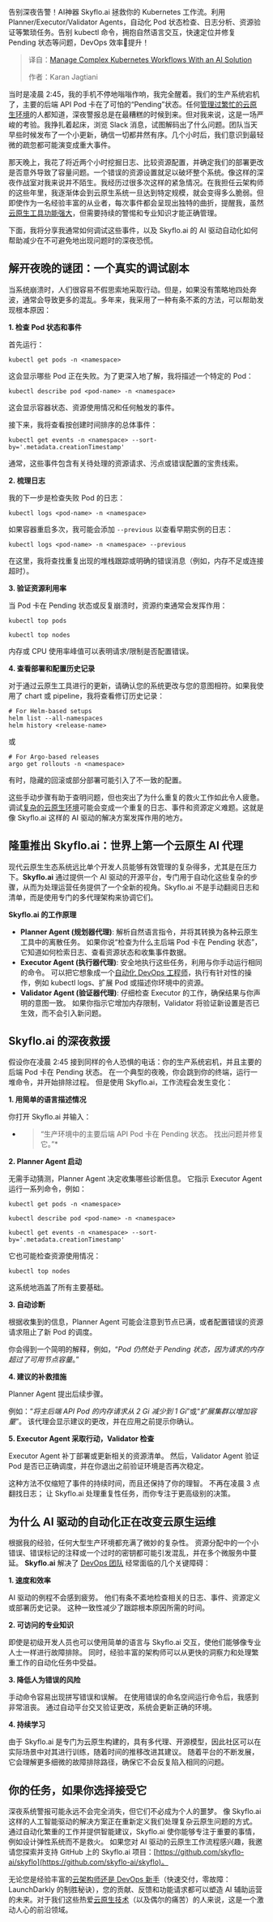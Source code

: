 
<!--
title: 使用AI解决方案管理复杂的Kubernetes工作流程
cover: https://cdn.thenewstack.io/media/2025/05/7edec154-nikita-nikitenko-_gqc-3qtqb0-unsplash-scaled.jpg
summary: 告别深夜告警！AI神器 Skyflo.ai 拯救你的 Kubernetes 工作流。利用 Planner/Executor/Validator Agents，自动化 Pod 状态检查、日志分析、资源验证等繁琐任务。告别 kubectl 命令，拥抱自然语言交互，快速定位并修复 Pending 状态等问题，DevOps 效率🚀提升！
-->

告别深夜告警！AI神器 Skyflo.ai 拯救你的 Kubernetes 工作流。利用 Planner/Executor/Validator Agents，自动化 Pod 状态检查、日志分析、资源验证等繁琐任务。告别 kubectl 命令，拥抱自然语言交互，快速定位并修复 Pending 状态等问题，DevOps 效率🚀提升！

> 译自：[Manage Complex Kubernetes Workflows With an AI Solution](https://thenewstack.io/manage-complex-kubernetes-workflows-with-skyflo-ai-practical-ai-automations/)
> 
> 作者：Karan Jagtiani

当时是凌晨 2:45，我的手机不停地嗡嗡作响，我完全醒着。我们的生产系统宕机了，主要的后端 API Pod 卡在了可怕的“Pending”状态。任何[管理过繁忙的云原生环境](https://thenewstack.io/whats-next-managing-data-in-cloud-native-environments/)的人都知道，深夜警报总是在最糟糕的时候到来。但对我来说，这是一场严峻的考验。我挣扎着起床，浏览 Slack 消息，试图解码出了什么问题。团队当天早些时候发布了一个小更新，确信一切都井然有序。几个小时后，我们意识到最轻微的疏忽都可能演变成重大事件。

那天晚上，我花了将近两个小时挖掘日志、比较资源配置，并确定我们的部署更改是否意外导致了容量问题。一个错误的资源设置就足以破坏整个系统。像这样的深夜作战室对我来说并不陌生。我经历过很多次这样的紧急情况。在我担任云架构师的这些年里，我逐渐体会到云原生系统一旦达到特定规模，就会变得多么脆弱。但即使作为一名经验丰富的从业者，每次事件都会呈现出独特的曲折，提醒我，虽然[云原生工具功能强大](https://thenewstack.io/is-cloud-native-a-vibe-power-users-weigh-in/)，但需要持续的警惕和专业知识才能正确管理。

下面，我将分享我通常如何调试这些事件，以及 Skyflo.ai 的 AI 驱动自动化如何帮助减少在不可避免地出现问题时的深夜恐慌。

## 解开夜晚的谜团：一个真实的调试剧本

当系统崩溃时，人们很容易不假思索地采取行动。但是，如果没有策略地四处奔波，通常会导致更多的混乱。多年来，我采用了一种有条不紊的方法，可以帮助发现根本原因：

**1. 检查 Pod 状态和事件**

首先运行：

`kubectl get pods -n <namespace>`

这会显示哪些 Pod 正在失败。为了更深入地了解，我将描述一个特定的 Pod：

`kubectl describe pod <pod-name> -n <namespace>`

这会显示容器状态、资源使用情况和任何触发的事件。

接下来，我将查看按创建时间排序的总体事件：

`kubectl get events -n <namespace> --sort-by='.metadata.creationTimestamp'`

通常，这些事件包含有关待处理的资源请求、污点或错误配置的宝贵线索。

**2. 梳理日志**

我的下一步是检查失败 Pod 的日志：

`kubectl logs <pod-name> -n <namespace>`

如果容器重启多次，我可能会添加 `--previous`
以查看早期实例的日志：

`kubectl logs <pod-name> -n <namespace> --previous`

在这里，我将查找重复出现的堆栈跟踪或明确的错误消息（例如，内存不足或连接超时）。

**3. 验证资源利用率**

当 Pod 卡在 Pending 状态或反复崩溃时，资源约束通常会发挥作用：

`kubectl top pods`

`kubectl top nodes`

内存或 CPU 使用率峰值可以表明请求/限制是否配置错误。

**4. 查看部署和配置历史记录**

对于通过云原生工具进行的更新，请确认您的系统更改与您的意图相符。如果我使用了 chart 或 pipeline，我将查看修订历史记录：

```
# For Helm-based setups
helm list --all-namespaces
helm history <release-name>
```

或

```
# For Argo-based releases
argo get rollouts -n <namespace>
```

有时，隐藏的回滚或部分部署可能引入了不一致的配置。

这些手动步骤有助于查明问题，但也突出了为什么重复的救火工作如此令人疲惫。调试[复杂的云原生环境](https://thenewstack.io/terraform-beta-supports-multicloud-complex-environments/)可能会变成一个重复的日志、事件和资源定义难题。这就是像 Skyflo.ai 这样的 AI 驱动的解决方案发挥作用的地方。

## 隆重推出 Skyflo.ai：世界上第一个云原生 AI 代理

现代云原生生态系统远比单个开发人员能够有效管理的复杂得多，尤其是在压力下。**Skyflo.ai** 通过提供一个 AI 驱动的开源平台，专门用于自动化这些复杂的步骤，从而为处理运营任务提供了一个全新的视角。Skyflo.ai 不是手动翻阅日志和清单，而是使用专门的多代理架构来协调它们。

**Skyflo.ai 的工作原理**

- **Planner Agent (规划器代理)**: 解析自然语言指令，并将其转换为各种云原生工具中的离散任务。 如果你说“检查为什么主后端 Pod 卡在 Pending 状态”，它知道如何检索日志、查看资源状态和收集事件数据。
- **Executor Agent (执行器代理)**: 安全地执行这些任务，利用与你手动运行相同的命令。 可以把它想象成一个[自动化 DevOps 工程师](https://thenewstack.io/zh/why-internal-developer-portals-need-automations/)，执行有针对性的操作，例如 kubectl logs、扩展 Pod 或描述你环境中的资源。
- **Validator Agent (验证器代理)**: 仔细检查 Executor 的工作，确保结果与你声明的意图一致。 如果你指示它增加内存限制，Validator 将验证新设置是否已生效，而不会引入新问题。

## Skyflo.ai 的深夜救援

假设你在凌晨 2:45 接到同样的令人恐惧的电话：你的生产系统宕机，并且主要的后端 Pod 卡在 Pending 状态。 在一个典型的夜晚，你会跳到你的终端，运行一堆命令，并开始排除过程。 但是使用 Skyflo.ai，工作流程会发生变化：

**1. 用简单的语言描述情况**

你打开 Skyflo.ai 并输入：

* > “生产环境中的主要后端 API Pod 卡在 Pending 状态。 找出问题并修复它。”*

**2. Planner Agent 启动**

无需手动猜测，Planner Agent 决定收集哪些诊断信息。 它指示 Executor Agent 运行一系列命令，例如：

`kubectl get pods -n <namespace>`

`kubectl describe pod <pod-name> -n <namespace>`

`kubectl get events -n <namespace> --sort-by='.metadata.creationTimestamp'`

它也可能检查资源使用情况：

`kubectl top nodes`

这系统地涵盖了所有主要基础。

**3. 自动诊断**

根据收集到的信息，Planner Agent 可能会注意到节点已满，或者配置错误的资源请求阻止了新 Pod 的调度。

你会得到一个简明的解释，例如，“*Pod 仍然处于 Pending 状态，因为请求的内存超过了可用节点容量*。”

**4. 建议的补救措施**

Planner Agent 提出后续步骤。

例如：“*将主后端 API Pod 的内存请求从 2 Gi 减少到 1 Gi*”或“*扩展集群以增加容量*”。 该代理会显示建议的更改，并在应用之前提示你确认。

**5. Executor Agent 采取行动，Validator 检查**

Executor Agent 补丁部署或更新相关的资源清单。 然后，Validator Agent 验证 Pod 是否已正确调度，并在你退出之前验证环境是否再次稳定。

这种方法不仅缩短了事件的持续时间，而且还保持了你的理智。 不再在凌晨 3 点翻找日志； 让 Skyflo.ai 处理重复性任务，而你专注于更高级别的决策。

## 为什么 AI 驱动的自动化正在改变云原生运维

根据我的经验，任何大型生产环境都充满了微妙的复杂性。 资源分配中的一个小错误、错误标记的注释或一个过时的密钥都可能引发混乱，并在多个微服务中蔓延。 **Skyflo.ai** 解决了 [DevOps 团队](https://thenewstack.io/zh/how-a-critical-hosting-failure-solved-a-devops-crisis/) 经常面临的几个关键障碍：

**1. 速度和效率**

AI 驱动的例程不会感到疲劳。 他们有条不紊地检查相关的日志、事件、资源定义或部署历史记录。 这种一致性减少了跟踪根本原因所需的时间。

**2. 可访问的专业知识**

即使是初级开发人员也可以使用简单的语言与 Skyflo.ai 交互，使他们能够像专业人士一样进行故障排除。 同时，经验丰富的架构师可以从更快的洞察力和处理繁重工作的自动化任务中受益。

**3. 降低人为错误的风险**

手动命令容易出现拼写错误和误解。 在使用错误的命名空间运行命令后，我感到非常沮丧。 通过自动平台交叉验证更改，系统会更新正确的环境。

**4. 持续学习**

由于 Skyflo.ai 是专门为云原生构建的，具有多代理、开源模型，因此社区可以在实际场景中对其进行训练，随着时间的推移改进其建议。 随着平台的不断发展，它会理解更多细微的故障排除路径，确保它不会反复陷入相同的问题。

## 你的任务，如果你选择接受它

深夜系统警报可能永远不会完全消失，但它们不必成为个人的噩梦。 像 Skyflo.ai 这样的人工智能驱动的解决方案正在重新定义我们处理复杂云原生问题的方式。 通过自动化繁重的工作并提供智能建议，Skyflo.ai 使你能够专注于重要的事情，例如设计弹性系统而不是救火。
如果您对 AI 驱动的云原生工作流程感兴趣，我邀请您探索并支持 GitHub 上的 Skyflo.ai 项目：[https://github.com/skyflo-ai/skyflo](https://github.com/skyflo-ai/skyflo)。

无论您是经验丰富的[云架构师还是 DevOps 新手](https://thenewstack.io/ship-fast-break-nothing-launchdarklys-winning-formula/)（快速交付，零故障：LaunchDarkly 的制胜秘诀），您的贡献、反馈和功能请求都可以塑造 AI 辅助运营的未来。对于我们这些热爱[云原生技术](https://thenewstack.io/cloud-native/)（以及偶尔的痛苦）的人来说，这是一个激动人心的前沿领域。